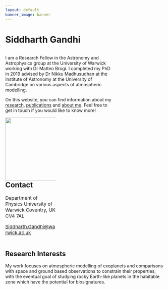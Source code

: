 ```yaml
---
layout: default
banner_image: banner
---
```


# Siddharth Gandhi

<div class="row">
  <div class="column" style="width: 68%">
<p>I am a Research Fellow in the Astronomy and Astrophysics group at the University of Warwick working with Dr Matteo Brogi. I completed my PhD in 2019 advised by Dr Nikku Madhusudhan at the Institute of Astronomy at the University of Cambridge on various aspects of atmospheric modelling.</p>

<p>On this website, you can find information about my <a href="{{site.baseurl}}/research.html">research</a>, <a href="{{site.baseurl}}/research.html">publications</a> and <a href="{{site.baseurl}}/research.html">about me</a>. Feel free to get in touch if you would like to know more!</p>
</div>
  <div class="column" style="width: 32%; font-size:15px"><img style="float: right; width: 200px" src="{{site.baseurl}}/images/gandhi.png">
  
  <h2>Contact</h2>
  
  Department of Physics
  University of Warwick
  Coventry, UK
  CV4 7AL
  
  Siddharth.Gandhi@warwick.ac.uk
</div>
</div>

## Research Interests

My work focuses on atmospheric modelling of exoplanets and comparisons with space and ground based observations to constrain their properties, with the eventual goal of studying rocky Earth-like planets in the habitable zone which have the potential for biosignatures.
